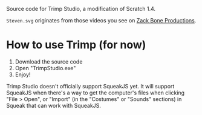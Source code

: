 Source code for Trimp Studio, a modification of Scratch 1.4.

`Steven.svg` originates from those videos you see on [Zack Bone Productions](https://www.youtube.com/c/ZackBoneProductions).

# How to use Trimp (for now)
1. Download the source code
2. Open "TrimpStudio.exe"
3. Enjoy!

Trimp Studio doesn't officially support SqueakJS yet. It will support SqueakJS when there's a way to get the computer's files when clicking "File > Open", or "Import" (in the "Costumes" or "Sounds" sections) in Squeak that can work with SqueakJS.
